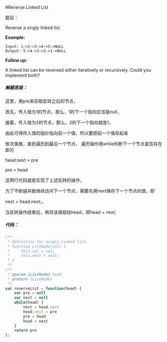 #Reverse Linked List

题目：

Reverse a singly linked list.

**Example:**

```
Input: 1->2->3->4->5->NULL
Output: 5->4->3->2->1->NULL
```

**Follow up:**

A linked list can be reversed either iteratively or recursively. Could you implement both?



##### 解题思路：

这里，用pre来存取反转之后的节点， 

首先，传入值为1的节点，那么，1的下一个指向应该是null， 

接着，传入值为2的节点，那么，2的下一个指向就是1， 

由此可得传入值的指针指向前一个值，所以要把前一个值存起来

依次类推，直到遍历到最后一个节点， 遍历操作用while判断下一个节点是否存在即可

head.next = pre

pre = head

这两行代码就是实现了上述反转的操作，

为了不断链并能继续访问下一个节点，需要先用next保存下一个节点的值，即

next = head.next;， 

当反转操作结束后，再将该值赋给head，即head = next;



##### 代码：

```javascript
/**
 * Definition for singly-linked list.
 * function ListNode(val) {
 *     this.val = val;
 *     this.next = null;
 * }
 */
/**
 * @param {ListNode} head
 * @return {ListNode}
 */
var reverseList = function(head) {
    var pre = null
    var next = null
    while(head) {
        next = head.next
        head.next = pre
        pre = head
        head = next
    }
    return pre
};
```